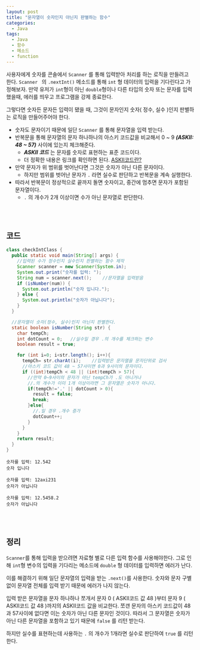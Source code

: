 ```yaml
---
layout: post
title: "문자열이 숫자인지 아닌지 판별하는 함수"
categories:
  - Java
tags:
  - Java
  - 함수
  - 메소드
  - function
---
```



사용자에게 숫자를 콘솔에서 ```Scanner``` 를 통해 입력받아 처리를 하는 로직을 만들려고 한다.  ```Scanner ``` 의 ```.nextInt()``` 메소드를 통해 ```int``` 형 데이터의 입력을 기다린다고 가정해보자. 만약 유저가 ```int```형이 아닌  ```double```형이나 다른 타입의 숫자 또는 문자를 입력했을때, 에러를 띄우고 프로그램을 강제 종료한다.

그렇다면 숫자든 문자든 입력이 됐을 때, 그것이 문자인지 숫자( 정수, 실수 )인지 판별하는 로직을 만들어주어야 한다.

+ 숫자도 문자이기 때문에 일단 ```Scanner``` 를 통해 문자열을 입력 받는다.
+ 반복문을 통해 문자열의 문자 하나하나의 아스키 코드값을 비교해서 0 ~ 9 ***(ASKII: 48 ~ 57)*** 사이에 있는지 체크해준다.
  + ***ASKII 코드*** 는 문자를 숫자로 표현하는 표준 코드이다.
  + 더 정확한 내용은 링크를 확인하면 된다. [ASKII코드란?](https://namu.wiki/w/%EC%95%84%EC%8A%A4%ED%82%A4%20%EC%BD%94%EB%93%9C)
+ 만약 문자가 위 범위를 벗어난다면 그것은 숫자가 아닌 다른 문자이다.
  + 하지만 범위를 벗어난 문자가 ```.``` 라면 실수로 판단하고 반복문을 계속 실행한다.
+ 따라서 반복문이 정상적으로 끝까지 돌면 숫자이고, 중간에 멈추면 문자가 포함된 문자열이다.
  + ```.``` 의 개수가 2개 이상이면 수가 아닌 문자열로 판단한다.



<br><br>

## 코드

```java
class checkIntClass {
  public static void main(String[] args) {
    //입력된 수가 정수인지 실수인지 판별하는 함수 제작
    Scanner scanner = new Scanner(System.in);
    System.out.print("숫자를 입력: ");
    String num = scanner.next();	//문자열을 입력받음
    if (isNumber(num)) {
      System.out.println("숫자 입니다.");
    } else {
      System.out.println("숫자가 아닙니다");
    }
  }

  //문자열이 숫자(정수, 실수)인지 아닌지 판별한다.
  static boolean isNumber(String str) {
    char tempCh;
    int dotCount = 0;	//실수일 경우 .의 개수를 체크하는 변수
    boolean result = true;

    for (int i=0; i<str.length(); i++){
      tempCh= str.charAt(i);	//입력받은 문자열을 문자단위로 검사
      //아스키 코드 값이 48 ~ 57사이면 0과 9사이의 문자이다.
      if ((int)tempCh < 48 || (int)tempCh > 57){
        //만약 0~9사이의 문자가 아닌 tempCh가 .도 아니거나
        //.의 개수가 이미 1개 이상이라면 그 문자열은 숫자가 아니다.
        if(tempCh!='.' || dotCount > 0){
          result = false;
          break;
        }else{
          //.일 경우 .개수 증가
          dotCount++;
        }
      }
    }
    return result;
  }
}
```

```
숫자를 입력: 12.542
숫자 입니다

숫자를 입력: 12axi231
숫자가 아닙니다

숫자를 입력: 12.5458.2
숫자가 아닙니다
```

<br>

<br>

## 정리

```Scanner```를 통해 입력을 받으려면 자료형 별로 다른 입력 함수를 사용해야한다. 그로 인해 ```int```형 변수의 입력을 기다리는 메소드에 ```double``` 형 데이터를 입력하면 에러가 난다.

이를 해결하기 위해 일단 문자열의 입력을 받는 ```.next()```를 사용한다. 숫자와 문자 구별없이 문자열 전체를 입력 받기 때문에 에러가 나지 않는다.

입력 받은 문자열을 문자 하나하나 쪼개서 문자 0 ( ASKII코드 값 48 )부터 문자 9 ( ASKII코드 값 48 )까지의 ASKII코드 값을 비교한다. 쪼갠 문자의 아스키 코드값이 48과 57사이에 없다면 이는 숫자가 아닌 다른 문자인 것이다. 따라서 그 문자열은 숫자가 아닌 다른 문자열을 포함하고 있기 때문에 ```false``` 를 리턴 받는다.

하지만 실수를 표현하는데 사용하는 ```.``` 의 개수가 1개라면 실수로 판단하여 ```true``` 를 리턴한다.
